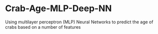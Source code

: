 # Crab-Age-MLP-Deep-NN
Using multilayer perceptron (MLP) Neural Networks to predict the age of crabs based on a number of features

